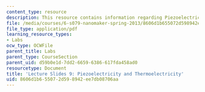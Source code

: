 ```yaml
---
content_type: resource
description: This resource contains information regarding Piezoelectricity and Thermoelectricity.
file: /media/courses/6-s079-nanomaker-spring-2013/8606d1b655072d598942ee7db08706aa_MIT6_S079S13_slides09.pdf
file_type: application/pdf
learning_resource_types:
- Labs
ocw_type: OCWFile
parent_title: Labs
parent_type: CourseSection
parent_uid: d59b0e1d-7dd2-6659-6386-617fda458ad0
resourcetype: Document
title: 'Lecture Slides 9: Piezoelectricity and Thermoelectricity'
uid: 8606d1b6-5507-2d59-8942-ee7db08706aa
---
```

